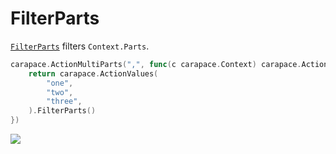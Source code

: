 # FilterParts

[`FilterParts`] filters `Context.Parts`.

```go
carapace.ActionMultiParts(",", func(c carapace.Context) carapace.Action {
	return carapace.ActionValues(
		"one",
		"two",
		"three",
	).FilterParts()
})
```

![](./filterParts.cast)

[`FilterParts`]: https://pkg.go.dev/github.com/rsteube/carapace#Action.FilterParts
